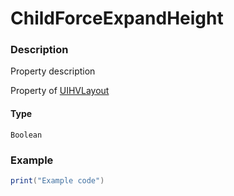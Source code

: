 # ChildForceExpandHeight
### Description
Property description

Property of [UIHVLayout](/classes/UIHVLayout/)

#### Type
`Boolean`

### Example
```lua
print("Example code")
```
